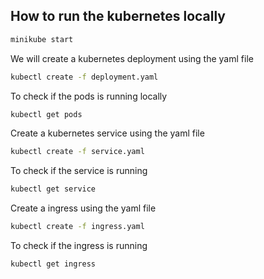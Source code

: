 ## How to run the kubernetes locally

```bash
minikube start
```

We will create a kubernetes deployment using the yaml file
```bash
kubectl create -f deployment.yaml
```

To check if the pods is running locally
```bash
kubectl get pods
```

Create a kubernetes service using the yaml file
```bash
kubectl create -f service.yaml
```

To check if the service is running 
```bash
kubectl get service
```

Create a ingress using the yaml file
```bash
kubectl create -f ingress.yaml
```

To check if the ingress is running 
```bash
kubectl get ingress
```